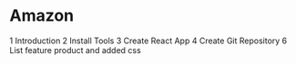 # Amazon
1 Introduction
2 Install Tools
3 Create React App
4 Create Git Repository
6 List feature product and added css